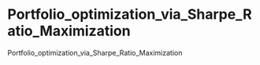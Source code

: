 # Portfolio_optimization_via_Sharpe_Ratio_Maximization
Portfolio_optimization_via_Sharpe_Ratio_Maximization
